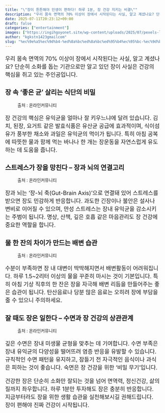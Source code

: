 ```yaml
---
title: "\"장이 튼튼해야 인생이 편하다! 하루 1분, 장 건강 지키는 비결\""
description: "우리 몸속 면역의 70% 이상이 장에서 시작된다는 사실, 알고 계셨나요? 단순히 소화를 돕는 기관으로만 알고 있던 장이 사실은 건강의 핵심을 쥐고 있는 주인공입니다."
date: 2025-07-11T20:23:12+09:00
draft: false
categories: ["entertainment"]
images: ["https://ingihgoyonet.site/wp-content/uploads/2025/07/pexels-life-of-pix-128865-1-1024x681.jpg", "https://ingihgoyonet.site/wp-content/uploads/2025/07/pexels-shvetsa-4226215-1024x683.jpg", "https://ingihgoyonet.site/wp-content/uploads/2025/07/pexels-gustavo-fring-4920481-1024x683.jpg", "https://ingihgoyonet.site/wp-content/uploads/2025/07/pexels-anna-nekrashevich-6604845-2-683x1024.jpg"]
author: "kgkstn1423gmailcom"
slug: "%ec%9e%a5%ec%9d%b4-%ed%8a%bc%ed%8a%bc%ed%95%b4%ec%95%bc-%ec%9d%b8%ec%83%9d%ec%9d%b4-%ed%8e%b8%ed%95%98%eb%8b%a4-%ed%95%98%eb%a3%a8-1%eb%b6%84-%ec%9e%a5-%ea%b1%b4%ea%b0%95-%ec%a7%80%ed%82%a4"
---
```


<p style="font-size:18px">우리 몸속 면역의 70% 이상이 장에서 시작된다는 사실, 알고 계셨나요? 단순히 소화를 돕는 기관으로만 알고 있던 장이 사실은 건강의 핵심을 쥐고 있는 주인공입니다. </p> <h2 >장 속 ‘좋은 균’ 살리는 식단의 비밀</h2> <figure ><img src="https://ingihgoyonet.site/wp-content/uploads/2025/07/pexels-life-of-pix-128865-1-1024x681.jpg" alt="" style="aspect-ratio:16/9;object-fit:cover"/><figcaption >출처 : 온라인커뮤니티</figcaption></figure> <p style="font-size:18px">장 건강의 핵심은 유익균을 얼마나 잘 키우느냐에 달려 있습니다. 김치, 된장, 요거트 같은 발효식품은 유산균 공급에 효과적이며, 식이섬유가 풍부한 채소와 과일은 유익균의 먹이가 됩니다. 특히 아침 공복에 따뜻한 물과 함께 먹는 바나나 한 개는 장운동을 자연스럽게 유도하는 데 도움을 줍니다.</p> <h2 >스트레스가 장을 망친다 – 장과 뇌의 연결고리</h2> <figure ><img src="https://ingihgoyonet.site/wp-content/uploads/2025/07/pexels-shvetsa-4226215-1024x683.jpg" alt="" style="aspect-ratio:16/9;object-fit:cover"/><figcaption >출처 : 온라인커뮤니티</figcaption></figure> <p style="font-size:18px">장과 뇌는 ‘장-뇌 축(Gut-Brain Axis)’으로 연결돼 있어 스트레스를 받으면 장도 민감하게 반응합니다. 과도한 긴장이나 불안은 설사나 변비로 이어질 수 있으며, 만성 스트레스는 장내 유익균을 감소시키는 주범이 됩니다. 명상, 산책, 깊은 호흡 같은 마음관리도 장 건강에 중요한 역할을 합니다.</p> <h2 >물 한 잔의 차이가 만드는 배변 습관</h2> <figure ><img src="https://ingihgoyonet.site/wp-content/uploads/2025/07/pexels-gustavo-fring-4920481-1024x683.jpg" alt="" style="aspect-ratio:16/9;object-fit:cover"/><figcaption >출처 : 온라인커뮤니티</figcaption></figure> <p style="font-size:18px">수분이 부족하면 장 내 대변이 딱딱해지면서 배변활동이 어려워집니다. 하루 1.5~2리터 이상의 물을 꾸준히 마시는 것이 기본입니다. 특히 아침 기상 직후의 한 잔은 장을 자극해 배변 리듬을 만들어주는 좋은 습관이 됩니다. 탄산음료나 당분 많은 음료는 오히려 장에 부담을 줄 수 있으니 주의하세요.</p> <h2 >잘 때도 장은 일한다 – 수면과 장 건강의 상관관계</h2> <figure ><img src="https://ingihgoyonet.site/wp-content/uploads/2025/07/pexels-anna-nekrashevich-6604845-2-683x1024.jpg" alt="" style="aspect-ratio:16/9;object-fit:cover"/><figcaption >출처 : 온라인커뮤니티</figcaption></figure> <p style="font-size:18px">깊은 수면은 장내 미생물 균형을 맞추는 데 기여합니다. 수면 부족은 장내 유익균의 다양성을 떨어뜨려 염증 반응을 유발할 수 있습니다. 규칙적인 수면 패턴을 유지하고, 잠들기 전 자극적인 음식이나 과식은 피하는 것이 좋습니다. 숙면은 장 건강을 위한 ‘비밀 무기’입니다.</p> <p style="font-size:18px">건강한 장은 단순히 소화만 잘되는 것을 넘어 면역력, 정신건강, 삶의 질까지 좌우합니다. 하루 1분만 투자해도 장은 충분히 반응합니다. 지금부터라도 장을 위한 생활 습관을 실천해보시길 권해드립니다. 장이 편해야 진짜 건강이 시작됩니다.</p>